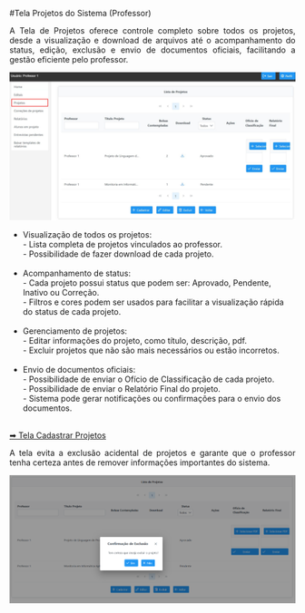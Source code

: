 #Tela Projetos do Sistema (Professor)

<p align="justify">
A Tela de Projetos oferece controle completo sobre todos os projetos, desde a visualização e download de arquivos até o acompanhamento do status, edição, exclusão e envio de documentos oficiais, facilitando a gestão eficiente pelo professor.
</p>

<p align="center">
  <img src="/professor/imagens_prof/tela_projetos_prof.jpg" alt="Tela Projetos do Sistema (Professor)" width="800">
</p>

<p align="justify">
<ul>

<li> Visualização de todos os projetos:  </li>
    - Lista completa de projetos vinculados ao professor. <br>
    - Possibilidade de fazer download de cada projeto.<br><br>

<li> Acompanhamento de status:</li>
    - Cada projeto possui status que podem ser: Aprovado, Pendente, Inativo ou Correção.<br>
    - Filtros e cores podem ser usados para facilitar a visualização rápida do status de cada projeto. <br><br>

<li> Gerenciamento de projetos: </li>
    - Editar informações do projeto, como título, descrição, pdf.<br>
    - Excluir projetos que não são mais necessários ou estão incorretos.<br><br>

<li> Envio de documentos oficiais: </li>
    - Possibilidade de enviar o Ofício de Classificação de cada projeto.<br>
    - Possibilidade de enviar o Relatório Final do projeto.<br>
    - Sistema pode gerar notificações ou confirmações para o envio dos documentos. <br><br>

</ul>
</p>


 [➡ Tela Cadastrar Projetos](tela_cadastrar_projetos_prof.md)

 
<p align="justify">A tela evita a exclusão acidental de projetos e garante que o professor tenha certeza antes de remover informações importantes do sistema.</p>

<p align="center">
  <img src="/professor/imagens_prof/tela_excluir_projetos_prof.jpg" alt="Tela de confirmação de exclusão dos projetos do Sistema (Professor)" width="800">
</p>